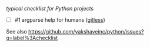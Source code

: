 *typical checklist for Python projects*

* [ ] #1 argparse help for humans ([gitless](https://github.com/sdg-mit/gitless/pull/139/files))

See also https://github.com/yakshaveinc/python/issues?q=label%3Achecklist
